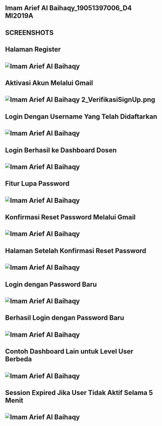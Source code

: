 Imam Arief Al Baihaqy_19051397006_D4 MI2019A
---

## SCREENSHOTS

## Halaman Register

![Imam Arief Al Baihaqy](./screenshots/1_SignUp.png 'Imam Arief Al Baihaqy')
---
## Aktivasi Akun Melalui Gmail

![Imam Arief Al Baihaqy](./screenshots/2_VerifikasiSignUP.png 'Imam Arief Al Baihaqy')
2_VerifikasiSignUp.png
---
## Login Dengan Username Yang Telah Didaftarkan

![Imam Arief Al Baihaqy](./screenshots/3_LogIn.png 'Imam Arief Al Baihaqy')
---
## Login Berhasil ke Dashboard Dosen

![Imam Arief Al Baihaqy](./screenshots/4_DahboardDosen.png 'Imam Arief Al Baihaqy')
---
## Fitur Lupa Password

![Imam Arief Al Baihaqy](./screenshots/5_ResetPassword1.png 'Imam Arief Al Baihaqy')
---
## Konfirmasi Reset Password Melalui Gmail

![Imam Arief Al Baihaqy](./screenshots/6_KonfirmasiReset.png 'Imam Arief Al Baihaqy')
---
## Halaman Setelah Konfirmasi Reset Password

![Imam Arief Al Baihaqy](./screenshots/7_ResetPassword2.png 'Imam Arief Al Baihaqy')
---
## Login dengan Password Baru

![Imam Arief Al Baihaqy](./screenshots/8_LoginPasswordBaru.png 'Imam Arief Al Baihaqy')
---
## Berhasil Login dengan Password Baru

![Imam Arief Al Baihaqy](./screenshots/9_DashboardDosen.png 'Imam Arief Al Baihaqy')
---
## Contoh Dashboard Lain untuk Level User Berbeda

![Imam Arief Al Baihaqy](./screenshots/10_DahboardStaff.png 'Imam Arief Al Baihaqy')
---

## Session Expired Jika User Tidak Aktif Selama 5 Menit

![Imam Arief Al Baihaqy](./screenshots/11_SessionExpired.png 'Imam Arief Al Baihaqy')
---